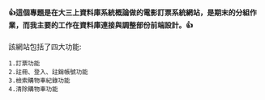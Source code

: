 <h4><strong>👍這個專題是在大三上資料庫系統概論做的電影訂票系統網站，是期末的分組作業，而我主要的工作在資料庫連接與調整部份前端設計。👍</strong></h4>

<p> 該網站包括了四大功能:

    1.訂票功能
    2.註冊、登入、註銷帳號功能
    3.檢索購物車紀錄功能
    4.清除購物車功能
</p>

    

